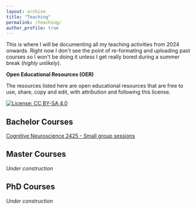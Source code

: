 ```yaml
---
layout: archive
title: "Teaching"
permalink: /teaching/
author_profile: true
---
```


This is where I will be documenting all my teaching activities from 2024 onwards. Right now I don't see the point of re-formating and uploading past courses so I won't be doing it unless I get really bored during a summer break (_highly unlikely_). 

**Open Educational Resources (OER)**

The resources listed here are open educational resources that are free to use, share, copy and edit, with attribution and following this license.

[![License: CC BY-SA 4.0](https://img.shields.io/badge/License-CC%20BY--SA%204.0-lightgrey.svg)](https://creativecommons.org/licenses/by-sa/4.0/)

## Bachelor Courses

[Cognitive Neuroscience 2425 - Small group sessions](/ortiztudela/teaching/ncc-2425_book/index.html)

## Master Courses

_Under construction_

## PhD Courses

_Under construction_
